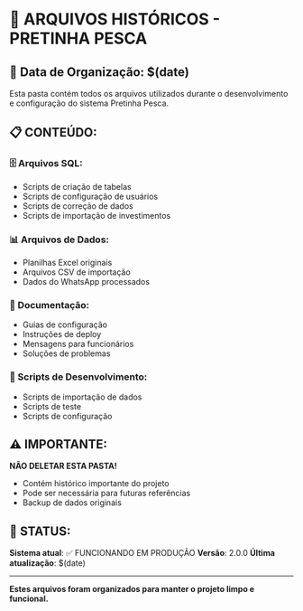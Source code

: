 # 📁 ARQUIVOS HISTÓRICOS - PRETINHA PESCA

## 📅 Data de Organização: $(date)

Esta pasta contém todos os arquivos utilizados durante o desenvolvimento e configuração do sistema Pretinha Pesca.

## 📋 CONTEÚDO:

### 🗄️ Arquivos SQL:
- Scripts de criação de tabelas
- Scripts de configuração de usuários
- Scripts de correção de dados
- Scripts de importação de investimentos

### 📊 Arquivos de Dados:
- Planilhas Excel originais
- Arquivos CSV de importação
- Dados do WhatsApp processados

### 📝 Documentação:
- Guias de configuração
- Instruções de deploy
- Mensagens para funcionários
- Soluções de problemas

### 🔧 Scripts de Desenvolvimento:
- Scripts de importação de dados
- Scripts de teste
- Scripts de configuração

## ⚠️ IMPORTANTE:

**NÃO DELETAR ESTA PASTA!**
- Contém histórico importante do projeto
- Pode ser necessária para futuras referências
- Backup de dados originais

## 🎯 STATUS:

**Sistema atual**: ✅ FUNCIONANDO EM PRODUÇÃO
**Versão**: 2.0.0
**Última atualização**: $(date)

---
**Estes arquivos foram organizados para manter o projeto limpo e funcional.**
